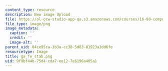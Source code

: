 ```yaml
---
content_type: resource
description: New image Upload
file: https://ol-ocw-studio-app-qa.s3.amazonaws.com/courses/16-90-computational-methods-in-aerospace-engineering-spring-2014/9f9bf44b75d4cda7ee127e6196a405a1_ga_fe_stab.png
file_type: image/png
image_metadata:
  caption: ''
  credit: ''
  image-alt: ''
parent_uid: 04ce95ca-3b3a-cc38-5d83-81923a3dd6fe
resourcetype: Image
title: ga_fe_stab.png
uid: 9f9bf44b-75d4-cda7-ee12-7e6196a405a1
---
```


